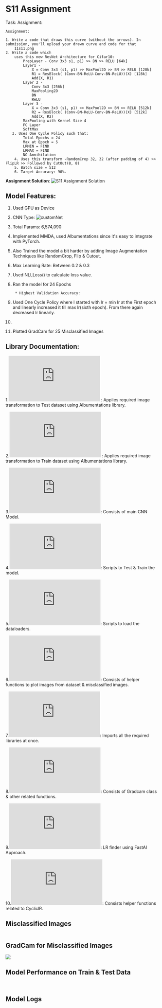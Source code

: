 # S11 Assignment

Task: 
Assignment: 

    Assignment:

    1. Write a code that draws this curve (without the arrows). In submission, you'll upload your drawn curve and code for that
        11s11.png
    2. Write a code which
        uses this new ResNet Architecture for Cifar10:
            PrepLayer - Conv 3x3 s1, p1) >> BN >> RELU [64k]
            Layer1 -
                X = Conv 3x3 (s1, p1) >> MaxPool2D >> BN >> RELU [128k]
                R1 = ResBlock( (Conv-BN-ReLU-Conv-BN-ReLU))(X) [128k] 
                Add(X, R1)
            Layer 2 -
                Conv 3x3 [256k]
                MaxPooling2D
                BN
                ReLU
            Layer 3 -
                X = Conv 3x3 (s1, p1) >> MaxPool2D >> BN >> RELU [512k]
                R2 = ResBlock( (Conv-BN-ReLU-Conv-BN-ReLU))(X) [512k]
                Add(X, R2)
            MaxPooling with Kernel Size 4
            FC Layer 
            SoftMax
       3. Uses One Cycle Policy such that:
            Total Epochs = 24
            Max at Epoch = 5
            LRMIN = FIND
            LRMAX = FIND
            NO Annihilation
        4. Uses this transform -RandomCrop 32, 32 (after padding of 4) >> FlipLR >> Followed by CutOut(8, 8)
        5. Batch size = 512
        6. Target Accuracy: 90%. 
       

**Assignment Solution**: ![S11 Assignment Solution]()



## **Model Features:**

1. Used GPU as Device
2. CNN Type: ![customNet]()
3. Total Params: 6,574,090
4. Implemented MMDA, used Albumentations since it's easy to integrate with PyTorch.
5. Also Trained the model a bit harder by adding Image Augmentation Techniques like RandomCrop, Flip & Cutout.  
6. Max Learning Rate: Between 0.2 & 0.3
7. Used NLLLoss() to calculate loss value.
8. Ran the model for 24 Epochs 

        * Highest Validation Accuracy: 
        
9. Used One Cycle Policy where I started with lr = min lr at the First epoch and linearly increased it till max lr(sixth epoch). From there again decreased lr linearly.
10. 
11. Plotted GradCam for 25 Misclassified Images

## **Library Documentation:**

1.![AlbTestTransforms.py](https://github.com/Gilf641/EVA4/blob/master/S11/evaLibrary/AlbTestTransforms.py) : Applies required image transformation to Test dataset using Albumentations library.

2.![AlbTrainTransforms.py](https://github.com/Gilf641/EVA4/blob/master/S11/evaLibrary/AlbTrainTransforms.py) : Applies required image transformation to Train dataset using Albumentations library.

3.![customNet.py](https://github.com/Gilf641/EVA4/blob/master/S11/evaLibrary/customNet.py): Consists of main CNN Model.

4.![execute.py](https://github.com/Gilf641/EVA4/blob/master/S11/evaLibrary/execute.py): Scripts to Test & Train the model.

5.![DataLoaders.py](https://github.com/Gilf641/EVA4/blob/master/S11/evaLibrary/DataLoaders.py): Scripts to load the dataloaders.

6.![displayData.py](https://github.com/Gilf641/EVA4/blob/master/S11/evaLibrary/displayData.py): Consists of helper functions to plot images from dataset & misclassified images.

7.![rohan_library](https://github.com/Gilf641/EVA4/blob/master/S11/evaLibrary/rohan_library.py): Imports all the required libraries at once.

8.![Gradcam](https://github.com/Gilf641/EVA4/blob/master/S11/evaLibrary/Gradcam.py): Consists of Gradcam class & other related functions.

9.![LR Finder](https://github.com/Gilf641/EVA4/blob/master/S11/evaLibrary/LR_Finder.py): LR finder using FastAI Approach.

10.![cyclicLR](https://github.com/Gilf641/EVA4/blob/master/S11/evaLibrary/cyclicLR.py): Consists helper functions related to CycliclR.

## **Misclassified Images**
![]()
## **GradCam for Misclassified Images**
![](https://github.com/Gilf641/EVA4/blob/master/S10/Images/GradCamPlot.jpeg)


## Model Performance on Train & Test Data
![]()
![]()

## Model Logs
